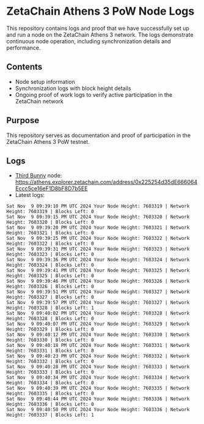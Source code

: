 # ZetaChain Athens 3 PoW Node Logs
This repository contains logs and proof that we have successfully set up and run a node on the ZetaChain Athens 3 network. The logs demonstrate continuous node operation, including synchronization details and performance.

## Contents
- Node setup information
- Synchronization logs with block height details
- Ongoing proof of work logs to verify active participation in the ZetaChain network

## Purpose
This repository serves as documentation and proof of participation in the ZetaChain Athens 3 PoW testnet.

## Logs

- [Third Bunny](https://thirdbunny.xyz/) node: https://athens.explorer.zetachain.com/address/0x225254d35dE666064Eccc5ce16eF1D8bF8D7b5EE
- Latest logs:
```
Sat Nov  9 09:39:10 PM UTC 2024 Your Node Height: 7603319 | Network Height: 7603319 | Blocks Left: 0
Sat Nov  9 09:39:15 PM UTC 2024 Your Node Height: 7603320 | Network Height: 7603320 | Blocks Left: 0
Sat Nov  9 09:39:20 PM UTC 2024 Your Node Height: 7603321 | Network Height: 7603321 | Blocks Left: 0
Sat Nov  9 09:39:25 PM UTC 2024 Your Node Height: 7603322 | Network Height: 7603322 | Blocks Left: 0
Sat Nov  9 09:39:31 PM UTC 2024 Your Node Height: 7603323 | Network Height: 7603323 | Blocks Left: 0
Sat Nov  9 09:39:36 PM UTC 2024 Your Node Height: 7603324 | Network Height: 7603324 | Blocks Left: 0
Sat Nov  9 09:39:41 PM UTC 2024 Your Node Height: 7603325 | Network Height: 7603325 | Blocks Left: 0
Sat Nov  9 09:39:46 PM UTC 2024 Your Node Height: 7603326 | Network Height: 7603326 | Blocks Left: 0
Sat Nov  9 09:39:51 PM UTC 2024 Your Node Height: 7603327 | Network Height: 7603327 | Blocks Left: 0
Sat Nov  9 09:39:57 PM UTC 2024 Your Node Height: 7603327 | Network Height: 7603328 | Blocks Left: 1
Sat Nov  9 09:40:02 PM UTC 2024 Your Node Height: 7603328 | Network Height: 7603328 | Blocks Left: 0
Sat Nov  9 09:40:07 PM UTC 2024 Your Node Height: 7603329 | Network Height: 7603329 | Blocks Left: 0
Sat Nov  9 09:40:12 PM UTC 2024 Your Node Height: 7603330 | Network Height: 7603330 | Blocks Left: 0
Sat Nov  9 09:40:18 PM UTC 2024 Your Node Height: 7603331 | Network Height: 7603331 | Blocks Left: 0
Sat Nov  9 09:40:23 PM UTC 2024 Your Node Height: 7603332 | Network Height: 7603332 | Blocks Left: 0
Sat Nov  9 09:40:28 PM UTC 2024 Your Node Height: 7603333 | Network Height: 7603333 | Blocks Left: 0
Sat Nov  9 09:40:34 PM UTC 2024 Your Node Height: 7603334 | Network Height: 7603334 | Blocks Left: 0
Sat Nov  9 09:40:39 PM UTC 2024 Your Node Height: 7603335 | Network Height: 7603335 | Blocks Left: 0
Sat Nov  9 09:40:44 PM UTC 2024 Your Node Height: 7603336 | Network Height: 7603336 | Blocks Left: 0
Sat Nov  9 09:40:50 PM UTC 2024 Your Node Height: 7603336 | Network Height: 7603337 | Blocks Left: 1
```
